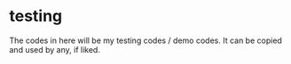 # testing
The codes in here will be my testing codes / demo codes. It can be copied and used by any, if liked. 
